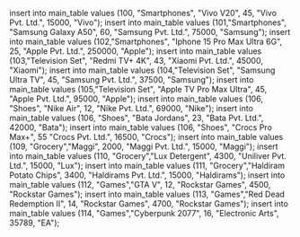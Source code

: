 insert into main_table values (100, "Smartphones", "Vivo V20", 45, "Vivo Pvt. Ltd.", 15000, "Vivo");
insert into main_table values (101,"Smartphones", "Samsung Galaxy A50", 60, "Samsung Pvt. Ltd.", 75000, "Samsung");
insert into main_table values (102,"Smartphones", "Iphone 15 Pro Max Ultra 6G", 25, "Apple Pvt. Ltd.", 250000, "Apple");
insert into main_table values (103,"Television Set", "Redmi TV+ 4K", 43, "Xiaomi Pvt. Ltd.", 45000, "Xiaomi");
insert into main_table values (104,"Television Set", "Samsung Ultra TV", 45, "Samsung Pvt. Ltd.", 37500, "Samsung");
insert into main_table values (105,"Television Set", "Apple TV Pro Max Ultra", 45, "Apple Pvt. Ltd.", 95000, "Apple");
insert into main_table values (106, "Shoes", "Nike Air", 12, "Nike Pvt. Ltd.", 69000, "Nike");
insert into main_table values (106, "Shoes", "Bata Jordans", 23, "Bata Pvt. Ltd.", 42000, "Bata");
insert into main_table values (106, "Shoes", "Crocs Pro Max+", 55 "Crocs Pvt. Ltd.", 16500, "Crocs");
insert into main_table values (109, "Grocery","Maggi", 2000, "Maggi Pvt. Ltd.", 15000, "Maggi");
insert into main_table values (110, "Grocery","Lux Detergent", 4300, "Uniliver Pvt. Ltd.", 15000, "Lux");
insert into main_table values (111, "Grocery","Haldiram Potato Chips", 3400, "Haldirams Pvt. Ltd.", 15000, "Haldirams");
insert into main_table values (112, "Games","GTA V", 12, "Rockstar Games", 4500, "Rockstar Games");
insert into main_table values (113, "Games","Red Dead Redemption II", 14, "Rockstar Games", 4700, "Rockstar Games");
insert into main_table values (114, "Games","Cyberpunk 2077", 16, "Electronic Arts", 35789, "EA");

